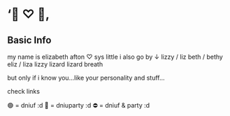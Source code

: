 # ‘🐇 ♡ 🌸‚
## Basic Info
my name is elizabeth afton ♡ sys little
i also go by ↓
lizzy / liz
beth / bethy
eliz / liza
lizzy lizard
lizard breath

but only if i know you...like your personality and stuff...

check links

🟢 = dniuf :d
🌙 = dniuparty :d
⛔ = dniuf & party :d
